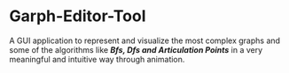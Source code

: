 # Garph-Editor-Tool
A GUI application to represent and visualize the most complex graphs and some of the algorithms like
***Bfs, Dfs and Articulation Points*** in a very meaningful and intuitive way through animation.